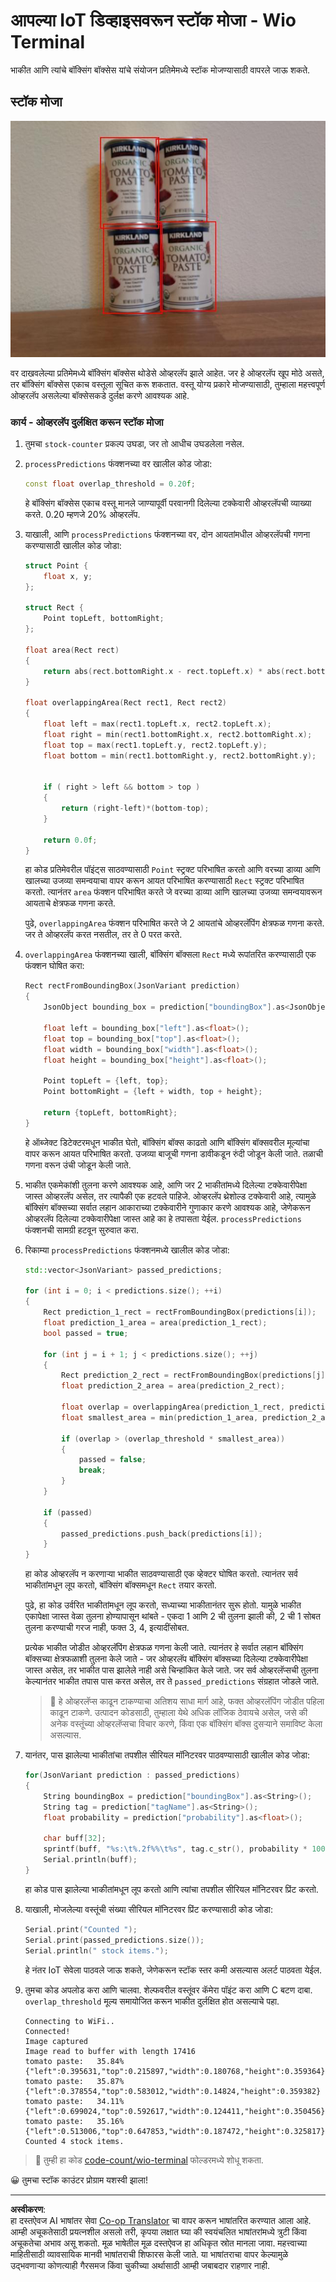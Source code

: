 <!--
CO_OP_TRANSLATOR_METADATA:
{
  "original_hash": "0b2ae20b0fc8e73c9598dea937cac038",
  "translation_date": "2025-08-27T09:55:31+00:00",
  "source_file": "5-retail/lessons/2-check-stock-device/wio-terminal-count-stock.md",
  "language_code": "mr"
}
-->
# आपल्या IoT डिव्हाइसवरून स्टॉक मोजा - Wio Terminal

भाकीत आणि त्यांचे बॉक्सिंग बॉक्सेस यांचे संयोजन प्रतिमेमध्ये स्टॉक मोजण्यासाठी वापरले जाऊ शकते.

## स्टॉक मोजा

![4 टोमॅटो पेस्टचे कॅन, प्रत्येक कॅनभोवती बॉक्सिंग बॉक्सेस](../../../../../translated_images/rpi-stock-with-bounding-boxes.b5540e2ecb7cd49f1271828d3be412671d950e87625c5597ea97c90f11e01097.mr.jpg)

वर दाखवलेल्या प्रतिमेमध्ये बॉक्सिंग बॉक्सेस थोडेसे ओव्हरलॅप झाले आहेत. जर हे ओव्हरलॅप खूप मोठे असते, तर बॉक्सिंग बॉक्सेस एकाच वस्तूला सूचित करू शकतात. वस्तू योग्य प्रकारे मोजण्यासाठी, तुम्हाला महत्त्वपूर्ण ओव्हरलॅप असलेल्या बॉक्सेसकडे दुर्लक्ष करणे आवश्यक आहे.

### कार्य - ओव्हरलॅप दुर्लक्षित करून स्टॉक मोजा

1. तुमचा `stock-counter` प्रकल्प उघडा, जर तो आधीच उघडलेला नसेल.

1. `processPredictions` फंक्शनच्या वर खालील कोड जोडा:

    ```cpp
    const float overlap_threshold = 0.20f;
    ```

    हे बॉक्सिंग बॉक्सेस एकाच वस्तू मानले जाण्यापूर्वी परवानगी दिलेल्या टक्केवारी ओव्हरलॅपची व्याख्या करते. 0.20 म्हणजे 20% ओव्हरलॅप.

1. याखाली, आणि `processPredictions` फंक्शनच्या वर, दोन आयतांमधील ओव्हरलॅपची गणना करण्यासाठी खालील कोड जोडा:

    ```cpp
    struct Point {
        float x, y;
    };

    struct Rect {
        Point topLeft, bottomRight;
    };

    float area(Rect rect)
    {
        return abs(rect.bottomRight.x - rect.topLeft.x) * abs(rect.bottomRight.y - rect.topLeft.y);
    }
     
    float overlappingArea(Rect rect1, Rect rect2)
    {
        float left = max(rect1.topLeft.x, rect2.topLeft.x);
        float right = min(rect1.bottomRight.x, rect2.bottomRight.x);
        float top = max(rect1.topLeft.y, rect2.topLeft.y);
        float bottom = min(rect1.bottomRight.y, rect2.bottomRight.y);
    
    
        if ( right > left && bottom > top )
        {
            return (right-left)*(bottom-top);
        }
        
        return 0.0f;
    }
    ```

    हा कोड प्रतिमेवरील पॉइंट्स साठवण्यासाठी `Point` स्ट्रक्ट परिभाषित करतो आणि वरच्या डाव्या आणि खालच्या उजव्या समन्वयाचा वापर करून आयत परिभाषित करण्यासाठी `Rect` स्ट्रक्ट परिभाषित करतो. त्यानंतर `area` फंक्शन परिभाषित करते जे वरच्या डाव्या आणि खालच्या उजव्या समन्वयावरून आयताचे क्षेत्रफळ गणना करते.

    पुढे, `overlappingArea` फंक्शन परिभाषित करते जे 2 आयतांचे ओव्हरलॅपिंग क्षेत्रफळ गणना करते. जर ते ओव्हरलॅप करत नसतील, तर ते 0 परत करते.

1. `overlappingArea` फंक्शनच्या खाली, बॉक्सिंग बॉक्सला `Rect` मध्ये रूपांतरित करण्यासाठी एक फंक्शन घोषित करा:

    ```cpp
    Rect rectFromBoundingBox(JsonVariant prediction)
    {
        JsonObject bounding_box = prediction["boundingBox"].as<JsonObject>();
    
        float left = bounding_box["left"].as<float>();
        float top = bounding_box["top"].as<float>();
        float width = bounding_box["width"].as<float>();
        float height = bounding_box["height"].as<float>();
    
        Point topLeft = {left, top};
        Point bottomRight = {left + width, top + height};
    
        return {topLeft, bottomRight};
    }
    ```

    हे ऑब्जेक्ट डिटेक्टरमधून भाकीत घेतो, बॉक्सिंग बॉक्स काढतो आणि बॉक्सिंग बॉक्सवरील मूल्यांचा वापर करून आयत परिभाषित करतो. उजव्या बाजूची गणना डावीकडून रुंदी जोडून केली जाते. तळाची गणना वरून उंची जोडून केली जाते.

1. भाकीत एकमेकांशी तुलना करणे आवश्यक आहे, आणि जर 2 भाकीतांमध्ये दिलेल्या टक्केवारीपेक्षा जास्त ओव्हरलॅप असेल, तर त्यापैकी एक हटवले पाहिजे. ओव्हरलॅप थ्रेशोल्ड टक्केवारी आहे, त्यामुळे बॉक्सिंग बॉक्सच्या सर्वात लहान आकाराच्या टक्केवारीने गुणाकार करणे आवश्यक आहे, जेणेकरून ओव्हरलॅप दिलेल्या टक्केवारीपेक्षा जास्त आहे का हे तपासता येईल. `processPredictions` फंक्शनची सामग्री हटवून सुरुवात करा.

1. रिकाम्या `processPredictions` फंक्शनमध्ये खालील कोड जोडा:

    ```cpp
    std::vector<JsonVariant> passed_predictions;

    for (int i = 0; i < predictions.size(); ++i)
    {
        Rect prediction_1_rect = rectFromBoundingBox(predictions[i]);
        float prediction_1_area = area(prediction_1_rect);
        bool passed = true;

        for (int j = i + 1; j < predictions.size(); ++j)
        {
            Rect prediction_2_rect = rectFromBoundingBox(predictions[j]);
            float prediction_2_area = area(prediction_2_rect);

            float overlap = overlappingArea(prediction_1_rect, prediction_2_rect);
            float smallest_area = min(prediction_1_area, prediction_2_area);

            if (overlap > (overlap_threshold * smallest_area))
            {
                passed = false;
                break;
            }
        }

        if (passed)
        {
            passed_predictions.push_back(predictions[i]);
        }
    }
    ```

    हा कोड ओव्हरलॅप न करणाऱ्या भाकीत साठवण्यासाठी एक व्हेक्टर घोषित करतो. त्यानंतर सर्व भाकीतांमधून लूप करतो, बॉक्सिंग बॉक्समधून `Rect` तयार करतो.

    पुढे, हा कोड उर्वरित भाकीतांमधून लूप करतो, सध्याच्या भाकीतानंतर सुरू होतो. यामुळे भाकीत एकापेक्षा जास्त वेळा तुलना होण्यापासून थांबते - एकदा 1 आणि 2 ची तुलना झाली की, 2 ची 1 सोबत तुलना करण्याची गरज नाही, फक्त 3, 4, इत्यादींसोबत.

    प्रत्येक भाकीत जोडीत ओव्हरलॅपिंग क्षेत्रफळ गणना केली जाते. त्यानंतर हे सर्वात लहान बॉक्सिंग बॉक्सच्या क्षेत्रफळाशी तुलना केले जाते - जर ओव्हरलॅप बॉक्सिंग बॉक्सच्या दिलेल्या टक्केवारीपेक्षा जास्त असेल, तर भाकीत पास झालेले नाही असे चिन्हांकित केले जाते. जर सर्व ओव्हरलॅप्सची तुलना केल्यानंतर भाकीत तपास पास करत असेल, तर ते `passed_predictions` संग्रहात जोडले जाते.

    > 💁 हे ओव्हरलॅप्स काढून टाकण्याचा अतिशय साधा मार्ग आहे, फक्त ओव्हरलॅपिंग जोडीत पहिला काढून टाकणे. उत्पादन कोडसाठी, तुम्हाला येथे अधिक लॉजिक ठेवायचे असेल, जसे की अनेक वस्तूंच्या ओव्हरलॅप्सचा विचार करणे, किंवा एक बॉक्सिंग बॉक्स दुसऱ्याने समाविष्ट केला असल्यास.

1. यानंतर, पास झालेल्या भाकीतांचा तपशील सीरियल मॉनिटरवर पाठवण्यासाठी खालील कोड जोडा:

    ```cpp
    for(JsonVariant prediction : passed_predictions)
    {
        String boundingBox = prediction["boundingBox"].as<String>();
        String tag = prediction["tagName"].as<String>();
        float probability = prediction["probability"].as<float>();

        char buff[32];
        sprintf(buff, "%s:\t%.2f%%\t%s", tag.c_str(), probability * 100.0, boundingBox.c_str());
        Serial.println(buff);
    }
    ```

    हा कोड पास झालेल्या भाकीतांमधून लूप करतो आणि त्यांचा तपशील सीरियल मॉनिटरवर प्रिंट करतो.

1. याखाली, मोजलेल्या वस्तूंची संख्या सीरियल मॉनिटरवर प्रिंट करण्यासाठी कोड जोडा:

    ```cpp
    Serial.print("Counted ");
    Serial.print(passed_predictions.size());
    Serial.println(" stock items.");
    ```

    हे नंतर IoT सेवेला पाठवले जाऊ शकते, जेणेकरून स्टॉक स्तर कमी असल्यास अलर्ट पाठवता येईल.

1. तुमचा कोड अपलोड करा आणि चालवा. शेल्फवरील वस्तूंवर कॅमेरा पॉइंट करा आणि C बटण दाबा. `overlap_threshold` मूल्य समायोजित करून भाकीत दुर्लक्षित होत असल्याचे पहा.

    ```output
    Connecting to WiFi..
    Connected!
    Image captured
    Image read to buffer with length 17416
    tomato paste:   35.84%  {"left":0.395631,"top":0.215897,"width":0.180768,"height":0.359364}
    tomato paste:   35.87%  {"left":0.378554,"top":0.583012,"width":0.14824,"height":0.359382}
    tomato paste:   34.11%  {"left":0.699024,"top":0.592617,"width":0.124411,"height":0.350456}
    tomato paste:   35.16%  {"left":0.513006,"top":0.647853,"width":0.187472,"height":0.325817}
    Counted 4 stock items.
    ```

> 💁 तुम्ही हा कोड [code-count/wio-terminal](../../../../../5-retail/lessons/2-check-stock-device/code-count/wio-terminal) फोल्डरमध्ये शोधू शकता.

😀 तुमचा स्टॉक काउंटर प्रोग्राम यशस्वी झाला!

---

**अस्वीकरण**:  
हा दस्तऐवज AI भाषांतर सेवा [Co-op Translator](https://github.com/Azure/co-op-translator) चा वापर करून भाषांतरित करण्यात आला आहे. आम्ही अचूकतेसाठी प्रयत्नशील असलो तरी, कृपया लक्षात घ्या की स्वयंचलित भाषांतरांमध्ये त्रुटी किंवा अचूकतेचा अभाव असू शकतो. मूळ भाषेतील मूळ दस्तऐवज हा अधिकृत स्रोत मानला जावा. महत्त्वाच्या माहितीसाठी व्यावसायिक मानवी भाषांतराची शिफारस केली जाते. या भाषांतराचा वापर केल्यामुळे उद्भवणाऱ्या कोणत्याही गैरसमज किंवा चुकीच्या अर्थासाठी आम्ही जबाबदार राहणार नाही.